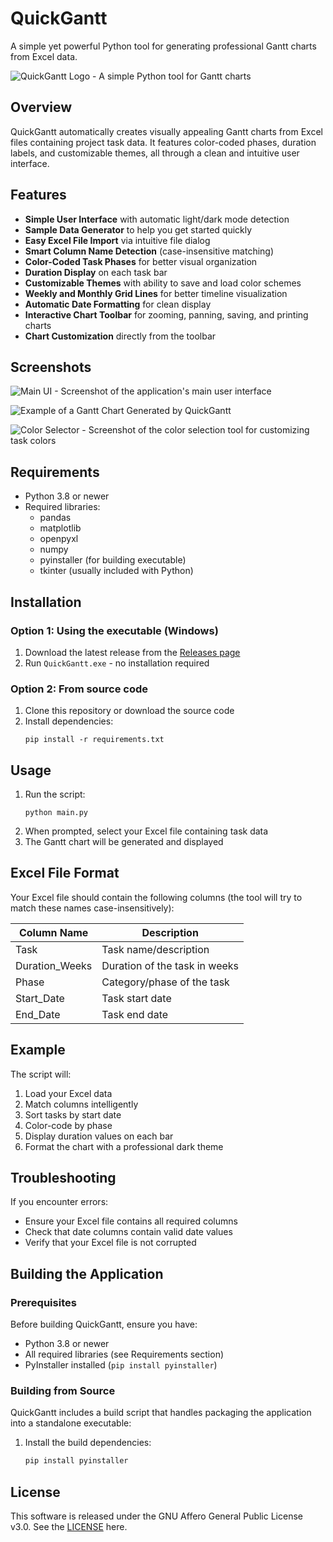 # QuickGantt

A simple yet powerful Python tool for generating professional Gantt charts from Excel data.

![QuickGantt Logo - A simple Python tool for Gantt charts](assets/icon.png)

## Overview

QuickGantt automatically creates visually appealing Gantt charts from Excel files containing project task data. It features color-coded phases, duration labels, and customizable themes, all through a clean and intuitive user interface.

## Features

- **Simple User Interface** with automatic light/dark mode detection
- **Sample Data Generator** to help you get started quickly
- **Easy Excel File Import** via intuitive file dialog
- **Smart Column Name Detection** (case-insensitive matching)
- **Color-Coded Task Phases** for better visual organization
- **Duration Display** on each task bar
- **Customizable Themes** with ability to save and load color schemes
- **Weekly and Monthly Grid Lines** for better timeline visualization
- **Automatic Date Formatting** for clean display
- **Interactive Chart Toolbar** for zooming, panning, saving, and printing charts
- **Chart Customization** directly from the toolbar

## Screenshots

![Main UI - Screenshot of the application's main user interface](assets/gui.png)

![Example of a Gantt Chart Generated by QuickGantt](assets/sample_chart.png)

![Color Selector - Screenshot of the color selection tool for customizing task colors](assets/color_selector.png)

## Requirements

- Python 3.8 or newer
- Required libraries:
  - pandas
  - matplotlib
  - openpyxl
  - numpy
  - pyinstaller (for building executable)
  - tkinter (usually included with Python)

## Installation

### Option 1: Using the executable (Windows)

1. Download the latest release from the [Releases page](https://github.com/evemcgivern/QuickGantt/releases)
2. Run `QuickGantt.exe` - no installation required

### Option 2: From source code

1. Clone this repository or download the source code
2. Install dependencies:
   ```
   pip install -r requirements.txt
   ```

## Usage

1. Run the script:
   ```
   python main.py
   ```
2. When prompted, select your Excel file containing task data
3. The Gantt chart will be generated and displayed

## Excel File Format

Your Excel file should contain the following columns (the tool will try to match these names case-insensitively):

| Column Name | Description |
|-------------|-------------|
| Task | Task name/description |
| Duration_Weeks | Duration of the task in weeks |
| Phase | Category/phase of the task |
| Start_Date | Task start date |
| End_Date | Task end date |

## Example

The script will:
1. Load your Excel data
2. Match columns intelligently
3. Sort tasks by start date
4. Color-code by phase
5. Display duration values on each bar
6. Format the chart with a professional dark theme

## Troubleshooting

If you encounter errors:
- Ensure your Excel file contains all required columns
- Check that date columns contain valid date values
- Verify that your Excel file is not corrupted

## Building the Application

### Prerequisites

Before building QuickGantt, ensure you have:
- Python 3.8 or newer
- All required libraries (see Requirements section)
- PyInstaller installed (`pip install pyinstaller`)

### Building from Source

QuickGantt includes a build script that handles packaging the application into a standalone executable:

1. Install the build dependencies:
   ```bash
   pip install pyinstaller
   ```

## License

This software is released under the GNU Affero General Public License v3.0. See the [LICENSE](LICENSE) here.
